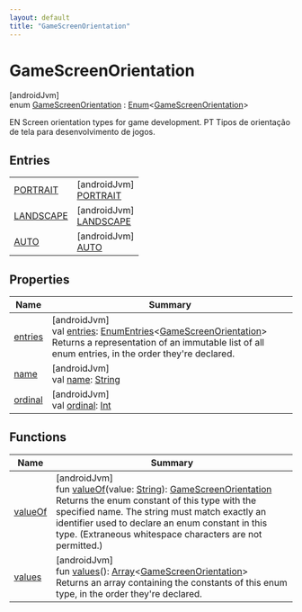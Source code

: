 ```yaml
---
layout: default
title: "GameScreenOrientation"
---
```


# GameScreenOrientation

[androidJvm]\
enum [GameScreenOrientation](index.md) : [Enum](https://kotlinlang.org/api/core/kotlin-stdlib/kotlin/-enum/index.html)&lt;[GameScreenOrientation](index.md)&gt; 

EN Screen orientation types for game development. PT Tipos de orientação de tela para desenvolvimento de jogos.

## Entries

| | |
|---|---|
| [PORTRAIT](-p-o-r-t-r-a-i-t/index.md) | [androidJvm]<br>[PORTRAIT](-p-o-r-t-r-a-i-t/index.md) |
| [LANDSCAPE](-l-a-n-d-s-c-a-p-e/index.md) | [androidJvm]<br>[LANDSCAPE](-l-a-n-d-s-c-a-p-e/index.md) |
| [AUTO](-a-u-t-o/index.md) | [androidJvm]<br>[AUTO](-a-u-t-o/index.md) |

## Properties

| Name | Summary |
|---|---|
| [entries](entries.md) | [androidJvm]<br>val [entries](entries.md): [EnumEntries](https://kotlinlang.org/api/core/kotlin-stdlib/kotlin.enums/-enum-entries/index.html)&lt;[GameScreenOrientation](index.md)&gt;<br>Returns a representation of an immutable list of all enum entries, in the order they're declared. |
| [name](../-game-viewport-mode/-c-r-o-p/index.md#-372974862%2FProperties%2F-188932584) | [androidJvm]<br>val [name](../-game-viewport-mode/-c-r-o-p/index.md#-372974862%2FProperties%2F-188932584): [String](https://kotlinlang.org/api/core/kotlin-stdlib/kotlin/-string/index.html) |
| [ordinal](../-game-viewport-mode/-c-r-o-p/index.md#-739389684%2FProperties%2F-188932584) | [androidJvm]<br>val [ordinal](../-game-viewport-mode/-c-r-o-p/index.md#-739389684%2FProperties%2F-188932584): [Int](https://kotlinlang.org/api/core/kotlin-stdlib/kotlin/-int/index.html) |

## Functions

| Name | Summary |
|---|---|
| [valueOf](value-of.md) | [androidJvm]<br>fun [valueOf](value-of.md)(value: [String](https://kotlinlang.org/api/core/kotlin-stdlib/kotlin/-string/index.html)): [GameScreenOrientation](index.md)<br>Returns the enum constant of this type with the specified name. The string must match exactly an identifier used to declare an enum constant in this type. (Extraneous whitespace characters are not permitted.) |
| [values](values.md) | [androidJvm]<br>fun [values](values.md)(): [Array](https://kotlinlang.org/api/core/kotlin-stdlib/kotlin/-array/index.html)&lt;[GameScreenOrientation](index.md)&gt;<br>Returns an array containing the constants of this enum type, in the order they're declared. |